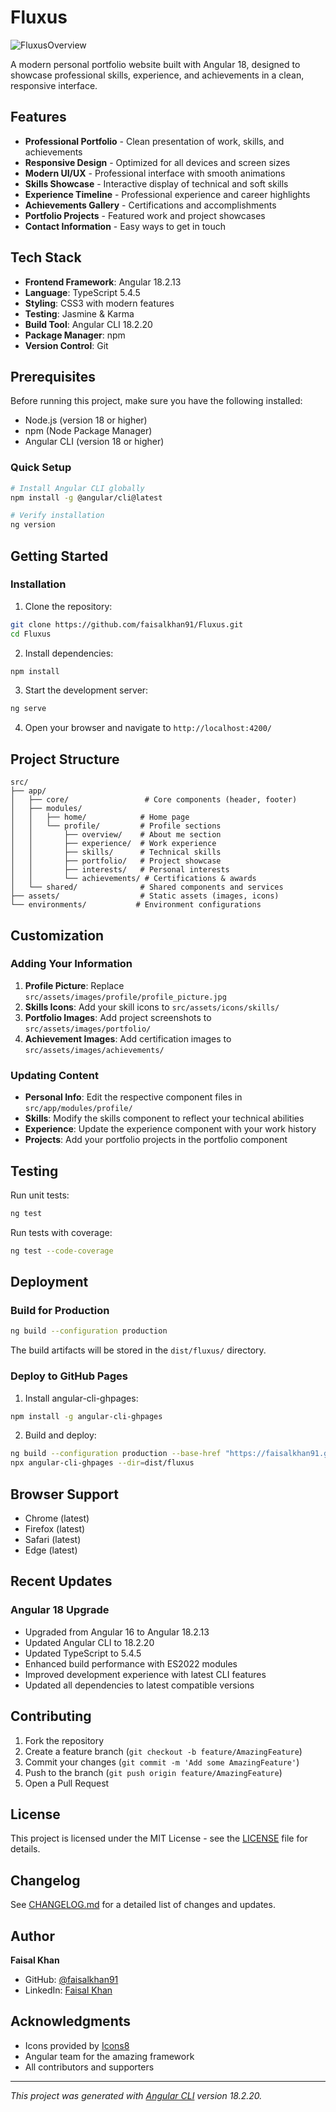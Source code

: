 # Fluxus

![FluxusOverview](https://github.com/faisalkhan91/Fluxus/assets/25315418/ea068c29-3c10-4cdc-873e-ec6224bb7478)

A modern personal portfolio website built with Angular 18, designed to showcase professional skills, experience, and achievements in a clean, responsive interface.

## Features

- **Professional Portfolio** - Clean presentation of work, skills, and achievements
- **Responsive Design** - Optimized for all devices and screen sizes
- **Modern UI/UX** - Professional interface with smooth animations
- **Skills Showcase** - Interactive display of technical and soft skills
- **Experience Timeline** - Professional experience and career highlights
- **Achievements Gallery** - Certifications and accomplishments
- **Portfolio Projects** - Featured work and project showcases
- **Contact Information** - Easy ways to get in touch

## Tech Stack

- **Frontend Framework**: Angular 18.2.13
- **Language**: TypeScript 5.4.5
- **Styling**: CSS3 with modern features
- **Testing**: Jasmine & Karma
- **Build Tool**: Angular CLI 18.2.20
- **Package Manager**: npm
- **Version Control**: Git

## Prerequisites

Before running this project, make sure you have the following installed:

- Node.js (version 18 or higher)
- npm (Node Package Manager)
- Angular CLI (version 18 or higher)

### Quick Setup
```bash
# Install Angular CLI globally
npm install -g @angular/cli@latest

# Verify installation
ng version
```

## Getting Started

### Installation

1. Clone the repository:
```bash
git clone https://github.com/faisalkhan91/Fluxus.git
cd Fluxus
```

2. Install dependencies:
```bash
npm install
```

3. Start the development server:
```bash
ng serve
```

4. Open your browser and navigate to `http://localhost:4200/`

## Project Structure

```
src/
├── app/
│   ├── core/                 # Core components (header, footer)
│   ├── modules/
│   │   ├── home/            # Home page
│   │   └── profile/         # Profile sections
│   │       ├── overview/    # About me section
│   │       ├── experience/  # Work experience
│   │       ├── skills/      # Technical skills
│   │       ├── portfolio/   # Project showcase
│   │       ├── interests/   # Personal interests
│   │       └── achievements/ # Certifications & awards
│   └── shared/              # Shared components and services
├── assets/                  # Static assets (images, icons)
└── environments/           # Environment configurations
```

## Customization

### Adding Your Information

1. **Profile Picture**: Replace `src/assets/images/profile/profile_picture.jpg`
2. **Skills Icons**: Add your skill icons to `src/assets/icons/skills/`
3. **Portfolio Images**: Add project screenshots to `src/assets/images/portfolio/`
4. **Achievement Images**: Add certification images to `src/assets/images/achievements/`

### Updating Content

- **Personal Info**: Edit the respective component files in `src/app/modules/profile/`
- **Skills**: Modify the skills component to reflect your technical abilities
- **Experience**: Update the experience component with your work history
- **Projects**: Add your portfolio projects in the portfolio component

## Testing

Run unit tests:
```bash
ng test
```

Run tests with coverage:
```bash
ng test --code-coverage
```

## Deployment

### Build for Production

```bash
ng build --configuration production
```

The build artifacts will be stored in the `dist/fluxus/` directory.

### Deploy to GitHub Pages

1. Install angular-cli-ghpages:
```bash
npm install -g angular-cli-ghpages
```

2. Build and deploy:
```bash
ng build --configuration production --base-href "https://faisalkhan91.github.io/Fluxus/"
npx angular-cli-ghpages --dir=dist/fluxus
```

## Browser Support

- Chrome (latest)
- Firefox (latest)
- Safari (latest)
- Edge (latest)

## Recent Updates

### Angular 18 Upgrade
- Upgraded from Angular 16 to Angular 18.2.13
- Updated Angular CLI to 18.2.20
- Updated TypeScript to 5.4.5
- Enhanced build performance with ES2022 modules
- Improved development experience with latest CLI features
- Updated all dependencies to latest compatible versions

## Contributing

1. Fork the repository
2. Create a feature branch (`git checkout -b feature/AmazingFeature`)
3. Commit your changes (`git commit -m 'Add some AmazingFeature'`)
4. Push to the branch (`git push origin feature/AmazingFeature`)
5. Open a Pull Request

## License

This project is licensed under the MIT License - see the [LICENSE](LICENSE) file for details.

## Changelog

See [CHANGELOG.md](CHANGELOG.md) for a detailed list of changes and updates.

## Author

**Faisal Khan**
- GitHub: [@faisalkhan91](https://github.com/faisalkhan91)
- LinkedIn: [Faisal Khan](https://linkedin.com/in/faisalkhan91)

## Acknowledgments

- Icons provided by [Icons8](https://icons8.com)
- Angular team for the amazing framework
- All contributors and supporters

---

*This project was generated with [Angular CLI](https://github.com/angular/angular-cli) version 18.2.20.*